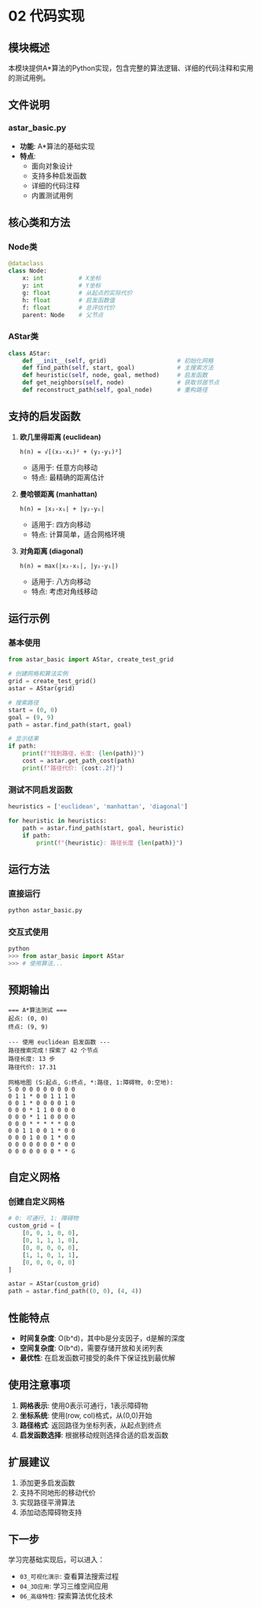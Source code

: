 # 02 代码实现

## 模块概述

本模块提供A*算法的Python实现，包含完整的算法逻辑、详细的代码注释和实用的测试用例。

## 文件说明

### astar_basic.py
- **功能**: A*算法的基础实现
- **特点**:
  - 面向对象设计
  - 支持多种启发函数
  - 详细的代码注释
  - 内置测试用例

## 核心类和方法

### Node类
```python
@dataclass
class Node:
    x: int          # X坐标
    y: int          # Y坐标  
    g: float        # 从起点的实际代价
    h: float        # 启发函数值
    f: float        # 总评估代价
    parent: Node    # 父节点
```

### AStar类
```python
class AStar:
    def __init__(self, grid)                    # 初始化网格
    def find_path(self, start, goal)            # 主搜索方法
    def heuristic(self, node, goal, method)     # 启发函数
    def get_neighbors(self, node)               # 获取邻居节点
    def reconstruct_path(self, goal_node)       # 重构路径
```

## 支持的启发函数

1. **欧几里得距离 (euclidean)**
   ```
   h(n) = √[(x₂-x₁)² + (y₂-y₁)²]
   ```
   - 适用于: 任意方向移动
   - 特点: 最精确的距离估计

2. **曼哈顿距离 (manhattan)**
   ```
   h(n) = |x₂-x₁| + |y₂-y₁|
   ```
   - 适用于: 四方向移动
   - 特点: 计算简单，适合网格环境

3. **对角距离 (diagonal)**
   ```
   h(n) = max(|x₂-x₁|, |y₂-y₁|)
   ```
   - 适用于: 八方向移动
   - 特点: 考虑对角线移动

## 运行示例

### 基本使用
```python
from astar_basic import AStar, create_test_grid

# 创建网格和算法实例
grid = create_test_grid()
astar = AStar(grid)

# 搜索路径
start = (0, 0)
goal = (9, 9)
path = astar.find_path(start, goal)

# 显示结果
if path:
    print(f"找到路径，长度: {len(path)}")
    cost = astar.get_path_cost(path)
    print(f"路径代价: {cost:.2f}")
```

### 测试不同启发函数
```python
heuristics = ['euclidean', 'manhattan', 'diagonal']

for heuristic in heuristics:
    path = astar.find_path(start, goal, heuristic)
    if path:
        print(f"{heuristic}: 路径长度 {len(path)}")
```

## 运行方法

### 直接运行
```bash
python astar_basic.py
```

### 交互式使用
```python
python
>>> from astar_basic import AStar
>>> # 使用算法...
```

## 预期输出

```
=== A*算法测试 ===
起点: (0, 0)
终点: (9, 9)

--- 使用 euclidean 启发函数 ---
路径搜索完成！探索了 42 个节点
路径长度: 13 步
路径代价: 17.31

网格地图 (S:起点, G:终点, *:路径, 1:障碍物, 0:空地):
S 0 0 0 0 0 0 0 0 0
0 1 1 * 0 0 1 1 1 0
0 0 1 * 0 0 0 0 1 0
0 0 0 * 1 1 0 0 0 0
0 0 0 * 1 1 0 0 0 0
0 0 0 * * * * * 0 0
0 0 1 1 0 0 1 * 0 0
0 0 0 1 0 0 1 * 0 0
0 0 0 0 0 0 0 * 0 0
0 0 0 0 0 0 0 * * G
```

## 自定义网格

### 创建自定义网格
```python
# 0: 可通行, 1: 障碍物
custom_grid = [
    [0, 0, 1, 0, 0],
    [0, 1, 1, 1, 0],
    [0, 0, 0, 0, 0],
    [1, 1, 0, 1, 1],
    [0, 0, 0, 0, 0]
]

astar = AStar(custom_grid)
path = astar.find_path((0, 0), (4, 4))
```

## 性能特点

- **时间复杂度**: O(b^d)，其中b是分支因子，d是解的深度
- **空间复杂度**: O(b^d)，需要存储开放和关闭列表
- **最优性**: 在启发函数可接受的条件下保证找到最优解

## 使用注意事项

1. **网格表示**: 使用0表示可通行，1表示障碍物
2. **坐标系统**: 使用(row, col)格式，从(0,0)开始
3. **路径格式**: 返回路径为坐标列表，从起点到终点
4. **启发函数选择**: 根据移动规则选择合适的启发函数

## 扩展建议

1. 添加更多启发函数
2. 支持不同地形的移动代价
3. 实现路径平滑算法
4. 添加动态障碍物支持

## 下一步

学习完基础实现后，可以进入：
- `03_可视化演示`: 查看算法搜索过程
- `04_3D应用`: 学习三维空间应用
- `06_高级特性`: 探索算法优化技术 